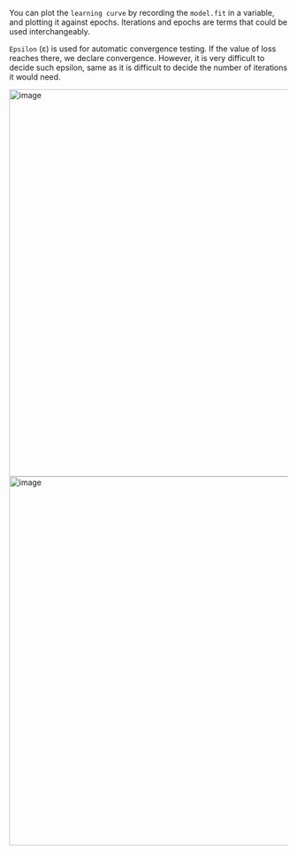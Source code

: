 You can plot the `learning curve` by recording the `model.fit` in a variable, and plotting it against epochs. Iterations and epochs are terms that could be used
interchangeably.

`Epsilon` (&epsilon;) is used for automatic convergence testing. If the value of loss reaches there, we declare convergence. However, it is very difficult to decide
such epsilon, same as it is difficult to decide the number of iterations it would need.

<img width="700" alt="image" src="https://user-images.githubusercontent.com/69463767/189313943-75956593-f212-4a0f-b0bd-9bf56d9f992a.png">

<img width="667" alt="image" src="https://user-images.githubusercontent.com/69463767/189315020-ae14eb61-3888-40c8-bc4d-7010702965d2.png">

